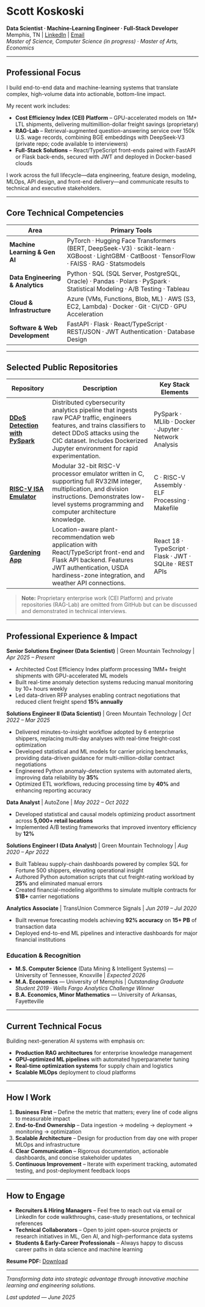 # Scott Koskoski
**Data Scientist · Machine-Learning Engineer · Full-Stack Developer**  
Memphis, TN | [LinkedIn](https://linkedin.com/in/scott-koskoski) | [Email](mailto:scottkoskoski@gmail.com)  
*Master of Science, Computer Science (in progress) · Master of Arts, Economics*

---

## Professional Focus

I build end-to-end data and machine-learning systems that translate complex, high-volume data into actionable, bottom-line impact.

My recent work includes:
* **Cost Efficiency Index (CEI) Platform** – GPU-accelerated models on 1M+ LTL shipments, delivering multimillion-dollar freight savings (proprietary)
* **RAG-Lab** – Retrieval-augmented question-answering service over 150k U.S. wage records, combining BGE embeddings with DeepSeek-V3 (private repo; code available to interviewers)
* **Full-Stack Solutions** – React/TypeScript front-ends paired with FastAPI or Flask back-ends, secured with JWT and deployed in Docker-based clouds

I work across the full lifecycle—data engineering, feature design, modeling, MLOps, API design, and front-end delivery—and communicate results to technical and executive stakeholders.

---

## Core Technical Competencies

| Area | Primary Tools |
|------|---------------|
| **Machine Learning & Gen AI** | PyTorch · Hugging Face Transformers (BERT, DeepSeek-V3) · scikit-learn · XGBoost · LightGBM · CatBoost · TensorFlow · FAISS · RAG · Statsmodels |
| **Data Engineering & Analytics** | Python · SQL (SQL Server, PostgreSQL, Oracle) · Pandas · Polars · PySpark · Statistical Modeling · A/B Testing · Tableau |
| **Cloud & Infrastructure** | Azure (VMs, Functions, Blob, ML) · AWS (S3, EC2, Lambda) · Docker · Git · CI/CD · GPU Acceleration |
| **Software & Web Development** | FastAPI · Flask · React/TypeScript · REST/JSON · JWT Authentication · Database Design |

---

## Selected Public Repositories

| Repository | Description | Key Stack Elements |
|------------|-------------|--------------------|
| **[DDoS Detection with PySpark](https://github.com/scottkoskoski/ddos-pyspark)** | Distributed cybersecurity analytics pipeline that ingests raw PCAP traffic, engineers features, and trains classifiers to detect DDoS attacks using the CIC dataset. Includes Dockerized Jupyter environment for rapid experimentation. | PySpark · MLlib · Docker · Jupyter · Network Analysis |
| **[RISC-V ISA Emulator](https://github.com/scottkoskoski/isa-project)** | Modular 32-bit RISC-V processor emulator written in C, supporting full RV32IM integer, multiplication, and division instructions. Demonstrates low-level systems programming and computer architecture knowledge. | C · RISC-V Assembly · ELF Processing · Makefile |
| **[Gardening App](https://github.com/scottkoskoski/gardening-app)** | Location-aware plant-recommendation web application with React/TypeScript front-end and Flask API backend. Features JWT authentication, USDA hardiness-zone integration, and weather API connections. | React 18 · TypeScript · Flask · JWT · SQLite · REST APIs |

> **Note:** Proprietary enterprise work (CEI Platform) and private repositories (RAG-Lab) are omitted from GitHub but can be discussed and demonstrated in technical interviews.

---

## Professional Experience & Impact

**Senior Solutions Engineer (Data Scientist)** | Green Mountain Technology | *Apr 2025 – Present*
- Architected Cost Efficiency Index platform processing 1MM+ freight shipments with GPU-accelerated ML models
- Built real-time anomaly detection systems reducing manual monitoring by 10+ hours weekly
- Led data-driven RFP analyses enabling contract negotiations that reduced client freight spend **15% annually**

**Solutions Engineer II (Data Scientist)** | Green Mountain Technology | *Oct 2022 – Mar 2025*
- Delivered minutes-to-insight workflow adopted by 6 enterprise shippers, replacing multi-day analyses with real-time freight-cost optimization
- Developed statistical and ML models for carrier pricing benchmarks, providing data-driven guidance for multi-million-dollar contract negotiations
- Engineered Python anomaly-detection systems with automated alerts, improving data reliability by **35%**
- Optimized ETL workflows, reducing processing time by **40%** and enhancing reporting accuracy

**Data Analyst** | AutoZone | *May 2022 – Oct 2022*
- Developed statistical and causal models optimizing product assortment across **5,000+ retail locations**
- Implemented A/B testing frameworks that improved inventory efficiency by **12%**

**Solutions Engineer I (Data Analyst)** | Green Mountain Technology | *Aug 2020 – Apr 2022*
- Built Tableau supply-chain dashboards powered by complex SQL for Fortune 500 shippers, elevating operational insight
- Authored Python automation scripts that cut freight-rating workload by **25%** and eliminated manual errors
- Created financial-modeling algorithms to simulate multiple contracts for **$1B+** carrier negotiations

**Analytics Associate** | TransUnion Commerce Signals | *Jun 2019 – Jul 2020*
- Built revenue forecasting models achieving **92% accuracy** on **15+ PB** of transaction data
- Deployed end-to-end ML pipelines and interactive dashboards for major financial institutions

### Education & Recognition
- **M.S. Computer Science** (Data Mining & Intelligent Systems) — University of Tennessee, Knoxville | *Expected 2026*
- **M.A. Economics** — University of Memphis | *Outstanding Graduate Student 2019 · Wells Fargo Analytics Challenge Winner*
- **B.A. Economics, Minor Mathematics** — University of Arkansas, Fayetteville

---

## Current Technical Focus

Building next-generation AI systems with emphasis on:
- **Production RAG architectures** for enterprise knowledge management
- **GPU-optimized ML pipelines** with automated hyperparameter tuning  
- **Real-time optimization systems** for supply chain and logistics
- **Scalable MLOps** deployment to cloud platforms

---

## How I Work

1. **Business First** – Define the metric that matters; every line of code aligns to measurable impact
2. **End-to-End Ownership** – Data ingestion → modeling → deployment → monitoring → optimization
3. **Scalable Architecture** – Design for production from day one with proper MLOps and infrastructure
4. **Clear Communication** – Rigorous documentation, actionable dashboards, and concise stakeholder updates
5. **Continuous Improvement** – Iterate with experiment tracking, automated testing, and post-deployment feedback loops

---

## How to Engage

* **Recruiters & Hiring Managers** – Feel free to reach out via email or LinkedIn for code walkthroughs, case-study presentations, or technical references
* **Technical Collaborators** – Open to joint open-source projects or research initiatives in ML, Gen AI, and high-performance data systems
* **Students & Early-Career Professionals** – Always happy to discuss career paths in data science and machine learning

**Resume PDF:** [Download](./ScottKoskoski.pdf)

---

*Transforming data into strategic advantage through innovative machine learning and engineering solutions.*

*Last updated — June 2025*
